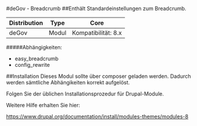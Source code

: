 #deGov - Breadcrumb
##Enthält Standardeinstellungen zum Breadcrumb.

Distribution | Type | Core
--- | --- | ---
deGov | Modul |  Kompatibilität: 8.x

#####Abhängigkeiten:
  - easy_breadcrumb
  - config_rewrite

##Installation
Dieses Modul sollte über composer geladen werden. Dadurch werden sämtliche Abhängikeiten korrekt aufgelöst.

Folgen Sie der üblichen Installationsprozedur für Drupal-Module.

Weitere Hilfe erhalten Sie hier:

https://www.drupal.org/documentation/install/modules-themes/modules-8

